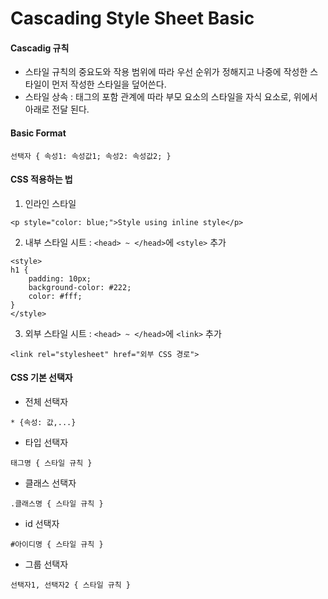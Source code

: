 # Cascading Style Sheet Basic

#### Cascadig 규칙
- 스타일 규칙의 중요도와 작용 범위에 따라 우선 순위가 정해지고 나중에 작성한 스타일이 먼저 작성한 스타일을 덮어쓴다.
- 스타일 상속 : 태그의 포함 관계에 따라 부모 요소의 스타일을 자식 요소로, 위에서 아래로 전달 된다.


#### Basic Format
~~~
선택자 { 속성1: 속성값1; 속성2: 속성값2; }
~~~

#### CSS 적용하는 법
1. 인라인 스타일
~~~
<p style="color: blue;">Style using inline style</p>
~~~

2. 내부 스타일 시트 : `<head> ~ </head>`에 `<style>` 추가
~~~
<style>
h1 {
	padding: 10px;
    background-color: #222;
    color: #fff;
}
</style>
~~~

3. 외부 스타일 시트 : `<head> ~ </head>`에 `<link>` 추가
~~~
<link rel="stylesheet" href="외부 CSS 경로">
~~~

#### CSS 기본 선택자
- 전체 선택자
~~~
* {속성: 값,...}
~~~

- 타입 선택자
~~~ 
태그명 { 스타일 규칙 }
~~~

- 클래스 선택자
~~~
.클래스명 { 스타일 규칙 }
~~~

- id 선택자
~~~
#아이디명 { 스타일 규칙 }
~~~

- 그룹 선택자
~~~
선택자1, 선택자2 { 스타일 규칙 }
